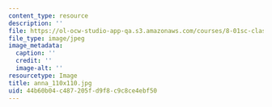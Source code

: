 ```yaml
---
content_type: resource
description: ''
file: https://ol-ocw-studio-app-qa.s3.amazonaws.com/courses/8-01sc-classical-mechanics-fall-2016/44b60b04c487205fd9f8c9c8ce4ebf50_anna_110x110.jpg
file_type: image/jpeg
image_metadata:
  caption: ''
  credit: ''
  image-alt: ''
resourcetype: Image
title: anna_110x110.jpg
uid: 44b60b04-c487-205f-d9f8-c9c8ce4ebf50
---
```

